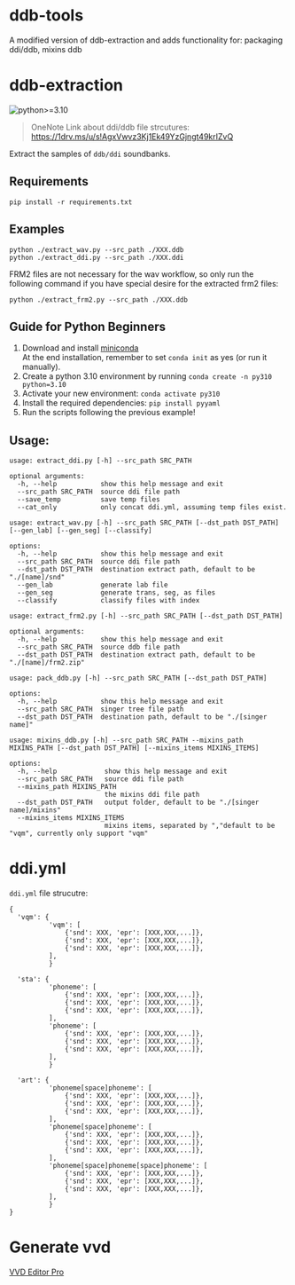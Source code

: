 # ddb-tools
A modified version of ddb-extraction and adds functionality for: packaging ddi/ddb, mixins ddb

# ddb-extraction
![python>=3.10](https://img.shields.io/badge/python->=3.10-informational.svg)

> OneNote Link about ddi/ddb file strcutures:  
> https://1drv.ms/u/s!AgxVwvz3Kj1Ek49YzGjngt49krIZvQ

Extract the samples of `ddb/ddi` soundbanks.

## Requirements
```
pip install -r requirements.txt
```

## Examples
```
python ./extract_wav.py --src_path ./XXX.ddb
python ./extract_ddi.py --src_path ./XXX.ddi
```

FRM2 files are not necessary for the wav workflow, so only run the following command if you have special desire for the extracted frm2 files:  
```
python ./extract_frm2.py --src_path ./XXX.ddb
```

## Guide for Python Beginners
1. Download and install [miniconda](https://docs.conda.io/en/latest/miniconda.html)  
   At the end installation, remember to set `conda init` as yes (or run it manually).
2. Create a python 3.10 environment by running `conda create -n py310 python=3.10`
3. Activate your new environment: `conda activate py310`
4. Install the required dependencies: `pip install pyyaml`
5. Run the scripts following the previous example!

## Usage:

```
usage: extract_ddi.py [-h] --src_path SRC_PATH

optional arguments:
  -h, --help           show this help message and exit
  --src_path SRC_PATH  source ddi file path
  --save_temp          save temp files
  --cat_only           only concat ddi.yml, assuming temp files exist.
```

```
usage: extract_wav.py [-h] --src_path SRC_PATH [--dst_path DST_PATH] [--gen_lab] [--gen_seg] [--classify]

options:
  -h, --help           show this help message and exit
  --src_path SRC_PATH  source ddi file path
  --dst_path DST_PATH  destination extract path, default to be "./[name]/snd"
  --gen_lab            generate lab file
  --gen_seg            generate trans, seg, as files
  --classify           classify files with index
```

```
usage: extract_frm2.py [-h] --src_path SRC_PATH [--dst_path DST_PATH]

optional arguments:
  -h, --help           show this help message and exit
  --src_path SRC_PATH  source ddb file path
  --dst_path DST_PATH  destination extract path, default to be "./[name]/frm2.zip"
```

```
usage: pack_ddb.py [-h] --src_path SRC_PATH [--dst_path DST_PATH]

options:
  -h, --help           show this help message and exit
  --src_path SRC_PATH  singer tree file path
  --dst_path DST_PATH  destination path, default to be "./[singer name]"
```

```
usage: mixins_ddb.py [-h] --src_path SRC_PATH --mixins_path MIXINS_PATH [--dst_path DST_PATH] [--mixins_items MIXINS_ITEMS]                                                                                     

options:
  -h, --help            show this help message and exit
  --src_path SRC_PATH   source ddi file path
  --mixins_path MIXINS_PATH
                        the mixins ddi file path
  --dst_path DST_PATH   output folder, default to be "./[singer name]/mixins"
  --mixins_items MIXINS_ITEMS
                        mixins items, separated by ","default to be "vqm", currently only support "vqm"
```

# ddi.yml
`ddi.yml` file strucutre:
```
{
  'vqm': {
          'vqm': [
              {'snd': XXX, 'epr': [XXX,XXX,...]},
              {'snd': XXX, 'epr': [XXX,XXX,...]},
              {'snd': XXX, 'epr': [XXX,XXX,...]},
          ],
          }

  'sta': {
          'phoneme': [
              {'snd': XXX, 'epr': [XXX,XXX,...]},
              {'snd': XXX, 'epr': [XXX,XXX,...]},
              {'snd': XXX, 'epr': [XXX,XXX,...]},
          ],
          'phoneme': [
              {'snd': XXX, 'epr': [XXX,XXX,...]},
              {'snd': XXX, 'epr': [XXX,XXX,...]},
              {'snd': XXX, 'epr': [XXX,XXX,...]},
          ],
          }

  'art': {
          'phoneme[space]phoneme': [
              {'snd': XXX, 'epr': [XXX,XXX,...]},
              {'snd': XXX, 'epr': [XXX,XXX,...]},
              {'snd': XXX, 'epr': [XXX,XXX,...]},
          ],
          'phoneme[space]phoneme': [
              {'snd': XXX, 'epr': [XXX,XXX,...]},
              {'snd': XXX, 'epr': [XXX,XXX,...]},
              {'snd': XXX, 'epr': [XXX,XXX,...]},
          ],
          'phoneme[space]phoneme[space]phoneme': [
              {'snd': XXX, 'epr': [XXX,XXX,...]},
              {'snd': XXX, 'epr': [XXX,XXX,...]},
              {'snd': XXX, 'epr': [XXX,XXX,...]},
          ],
          }
}
```

# Generate vvd
[VVD Editor Pro](https://vvd.uselessbug.tk/en/)
